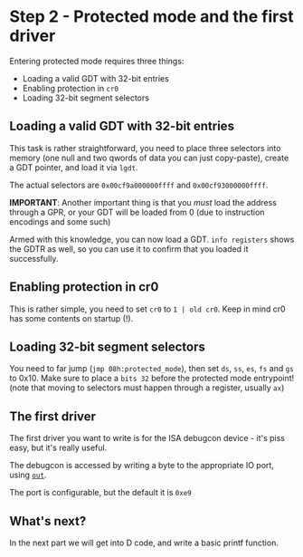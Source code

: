 # Step 2 - Protected mode and the first driver
Entering protected mode requires three things:
 - Loading a valid GDT with 32-bit entries
 - Enabling protection in `cr0`
 - Loading 32-bit segment selectors

## Loading a valid GDT with 32-bit entries
This task is rather straightforward, you need to place three selectors into memory (one null and two qwords of data you can just copy-paste), create a GDT pointer, and load it via `lgdt`.

The actual selectors are `0x00cf9a000000ffff` and `0x00cf93000000ffff`.

**IMPORTANT**: Another important thing is that you _must_ load the address through a GPR, or your GDT will be loaded from 0 (due to instruction encodings and some such)

Armed with this knowledge, you can now load a GDT. `info registers` shows the GDTR as well, so you can use it to confirm that you loaded it successfully.

## Enabling protection in cr0
This is rather simple, you need to set `cr0` to `1 | old cr0`. Keep in mind cr0 has some contents on startup (!).

## Loading 32-bit segment selectors
You need to far jump (`jmp 08h:protected_mode`), then set `ds`, `ss`, `es`, `fs` and `gs` to 0x10. Make sure to place a `bits 32` before the protected mode entrypoint! (note that moving to selectors must happen through a register, usually `ax`)

## The first driver
The first driver you want to write is for the ISA debugcon device - it's piss easy, but it's really useful.

The debugcon is accessed by writing a byte to the appropriate IO port, using [`out`](https://www.felixcloutier.com/x86/out).

The port is configurable, but the default it is `0xe9`

## What's next?
In the next part we will get into D code, and write a basic printf function.

<!-- [next](/biosdev/step3) -->

<script src="https://giscus.app/client.js"
        data-repo="pitust/pitust.dev"
        data-repo-id="MDEwOlJlcG9zaXRvcnkzNzI5Mjc0MzE="
        data-category="General"
        data-category-id="MDE4OkRpc2N1c3Npb25DYXRlZ29yeTMzMDYxOTc2"
        data-mapping="og:title"
        data-reactions-enabled="1"
        data-theme="light"
        crossorigin="anonymous"
        async>
</script>
